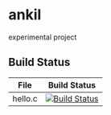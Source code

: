 # ankil
experimental project

## Build Status

File | Build Status
---|---
hello.c | [![Build Status](https://travis-ci.com/2508229591/ankil.svg?branch=master)](https://travis-ci.com/2508229591/ankil)
